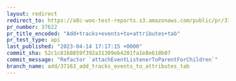 ```yaml
---
layout: redirect
redirect_to: https://a8c-woo-test-reports.s3.amazonaws.com/public/pr/37622/api/index.html
pr_number: 37622
pr_title_encoded: "Add+tracks+events+to+attributes+tab"
pr_test_type: api
last_published: "2023-04-14 17:17:15 +0000"
commit_sha: 52c1c8168859f392a31309eb4201fa1e8e618b07
commit_message: "Refactor `attachEventListenerToParentForChildren`"
branch_name: add/37163_add_tracks_events_to_attributes_tab
---
```

